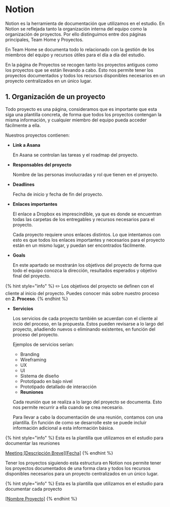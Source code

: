 # Notion

Notion es la herramienta de documentación que utilizamos en el estudio. En Notion se reflejada tanto la organización interna del equipo como la organización de proyectos. Por ello distinguimos entre dos páginas principales, Team Home y Proyectos.

En Team Home se documenta todo lo relacionado con la gestión de los miembros del equipo y recursos útiles para el día a día del estudio.

En la página de Proyectos se recogen tanto los proyectos antiguos como los proyectos que se están llevando a cabo. Esto nos permite tener los proyectos documentados y todos los recursos disponibles necesarios en un proyecto centralizados en un único lugar.

## 1. Organización de un proyecto

Todo proyecto es una página, consideramos que es importante que esta siga una plantilla concreta, de forma que todos los proyectos contengan la misma información, y cualquier miembro del equipo pueda acceder fácilmente a ella.

Nuestros proyectos contienen:

* **Link a Asana**

  En Asana se controlan las tareas y el roadmap del proyecto.

* **Responsables del proyecto**

  Nombre de las personas involucradas y rol que tienen en el proyecto.

* **Deadlines**

  Fecha de inicio y fecha de fin del proyecto.

* **Enlaces importantes**

  El enlace a Dropbox es imprescindible, ya que es donde se encuentran todas las carpetas de los entregables y recursos necesarios para el proyecto.

  Cada proyecto requiere unos enlaces distintos. Lo que intentamos con esto es que todos los enlaces importantes y necesarios para el proyecto están en un mismo lugar, y puedan ser encontrados fácilmente.

* **Goals**

  En este apartado se mostrarán los objetivos del proyecto de forma que todo el equipo conozca la dirección, resultados esperados y objetivo final del proyecto.

{% hint style="info" %}
✏️ Los objetivos del proyecto se definen con el cliente al inicio del proyecto. Puedes conocer más sobre nuestro proceso en **2. Proceso**.
{% endhint %}

* **Servicios**

  Los servicios de cada proyecto también se acuerdan con el cliente al incio del proceso, en la propuesta. Estos pueden revisarse a lo largo del proyecto, añadiendo nuevos o eliminando existentes, en función del proceso del proyecto.

  Ejemplos de servicios serían:

  * Branding
  * Wireframing
  * UX
  * UI
  * Sistema de diseño
  * Prototipado en bajo nivel
  * Prototipado detallado de interacción
  * **Reuniones**

  Cada reunión que se realiza a lo largo del proyecto se documenta. Esto nos permite recurrir a ella cuando se crea necesario.

  Para llevar a cabo la documentación de una reunión, contamos con una plantilla. En función de como se desarrolle este se puede incluir información adicional a esta información básica.

{% hint style="info" %}
Esta es la plantilla que utilizamos en el estudio para documentar las reuniones

[Meeting \[Descripción Breve\]\[Fecha\]](https://www.notion.so/mendesaltaren/Meeting-Descripci-n-Breve-Fecha-aaad9a2a12084d96bd327fa7e433e5ce)
{% endhint %}

Tener los proyectos siguiendo esta estructura en Notion nos permite tener los proyectos documentados de una forma clara y todos los recursos disponibles necesarios para un proyecto centralizados en un único lugar.

{% hint style="info" %}
Esta es la plantilla que utilizamos en el estudio para documentar cada proyecto

[\[Nombre Proyecto\]](https://www.notion.so/mendesaltaren/Nombre-Proyecto-8c43290643bd4382bf0cede77d334dc0)
{% endhint %}

